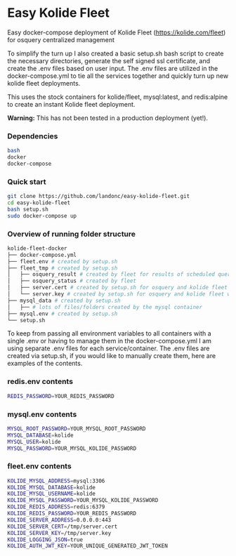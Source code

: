 # Easy Kolide Fleet
Easy docker-compose deployment of Kolide Fleet (https://kolide.com/fleet) for osquery centralized management

To simplify the turn up I also created a basic setup.sh bash script to create the necessary directories, generate the self signed ssl certificate, and create the .env files based on user input.  The .env files are utilized in the docker-compose.yml to tie all the services together and quickly turn up new kolide fleet deployments.

This uses the stock containers for kolide/fleet, mysql:latest, and redis:alpine to create an instant Kolide fleet deployment.

**Warning:** This has not been tested in a production deployment (yet!).

### Dependencies
```bash
bash
docker
docker-compose
```

### Quick start
```bash
git clone https://github.com/landonc/easy-kolide-fleet.git
cd easy-kolide-fleet
bash setup.sh
sudo docker-compose up
```

### Overview of running folder structure
```bash
kolide-fleet-docker
├── docker-compose.yml
├── fleet.env # created by setup.sh
├── fleet_tmp # created by setup.sh
│   ├── osquery_result # created by fleet for results of scheduled queries, should be log forwarded
│   ├── osquery_status # created by fleet
│   ├── server.cert # created by setup.sh for osquery and kolide fleet website
│   └── server.key # created by setup.sh for osquery and kolide fleet website
├── mysql_data # created by setup.sh
│   ├── # lots of files/folders created by the mysql container
├── mysql.env # created by setup.sh
└── setup.sh
```

To keep from passing all environment variables to all containers with a single .env or having to manage them in the docker-compose.yml I am using separate .env files for each service/container.  The .env files are created via setup.sh, if you would like to manually create them, here are examples of the contents.

### redis.env contents
```bash
REDIS_PASSWORD=YOUR_REDIS_PASSWORD
```

### mysql.env contents
```bash
MYSQL_ROOT_PASSWORD=YOUR_MYSQL_ROOT_PASSWORD
MYSQL_DATABASE=kolide
MYSQL_USER=kolide
MYSQL_PASSWORD=YOUR_MYSQL_KOLIDE_PASSWORD
```

### fleet.env contents
```bash
KOLIDE_MYSQL_ADDRESS=mysql:3306
KOLIDE_MYSQL_DATABASE=kolide
KOLIDE_MYSQL_USERNAME=kolide
KOLIDE_MYSQL_PASSWORD=YOUR_MYSQL_KOLIDE_PASSWORD
KOLIDE_REDIS_ADDRESS=redis:6379
KOLIDE_REDIS_PASSWORD=YOUR_REDIS_PASSWORD
KOLIDE_SERVER_ADDRESS=0.0.0.0:443
KOLIDE_SERVER_CERT=/tmp/server.cert
KOLIDE_SERVER_KEY=/tmp/server.key
KOLIDE_LOGGING_JSON=true
KOLIDE_AUTH_JWT_KEY=YOUR_UNIQUE_GENERATED_JWT_TOKEN
```
